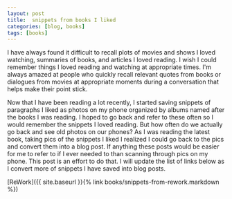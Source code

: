 ```yaml
---
layout: post
title:  snippets from books I liked
categories: [blog, books]
tags: [books]
---
```


I have always found it difficult to recall plots of movies and shows I loved watching, summaries of books, and articles I loved reading. I wish I could remember things I loved reading and watching at appropriate times. I'm always amazed at people who quickly recall relevant quotes from books or dialogues from movies at appropriate moments during a conversation that helps make their point stick.


Now that I have been reading a lot recently, I started saving snippets of paragraphs I liked as photos on my phone organized by albums named after the books I was reading. I hoped to go back and refer to these often so I would remember the snippets I loved reading. But how often do we actually go back and see old photos on our phones? As I was reading the latest book, taking pics of the snippets I liked I realized I could go back to the pics and convert them into a blog post. If anything these posts would be easier for me to refer to if I ever needed to than scanning through pics on my phone. This post is an effort to do that. I will update the list of links below as I convert more of snippets I have saved into blog posts.

[ReWork]({{ site.baseurl }}{% link books/snippets-from-rework.markdown %})
